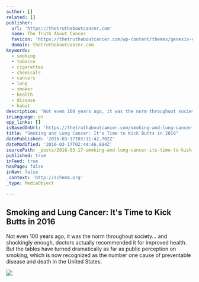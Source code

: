 ```yaml
---
author: []
related: []
publisher:
  url: 'https://thetruthaboutcancer.com'
  name: The Truth About Cancer
  favicon: 'https://thetruthaboutcancer.com/wp-content/themes/genesis-child/images/favicon.png'
  domain: thetruthaboutcancer.com
keywords:
  - smoking
  - tobacco
  - cigarettes
  - chemicals
  - cancers
  - lung
  - smoker
  - health
  - disease
  - habit
description: 'Not even 100 years ago, it was the norm throughout society... and shockingly enough, doctors actually recommended it for improved health. But the tables have turned dramatically as far as public perception on smoking, which is now recognized as the number one cause of preventable disease and death in the United States.'
inLanguage: en
app_links: []
isBasedOnUrl: 'https://thetruthaboutcancer.com/smoking-and-lung-cancer-kick-butts/'
title: "Smoking and Lung Cancer: It's Time to Kick Butts in 2016"
datePublished: '2016-03-17T03:11:42.702Z'
dateModified: '2016-03-17T02:44:46.884Z'
sourcePath: _posts/2016-03-17-smoking-and-lung-cancer-its-time-to-kick-butts-in-2016.md
published: true
inFeed: true
hasPage: false
inNav: false
_context: 'http://schema.org'
_type: MediaObject

---
```

<article style=""><h1>Smoking and Lung Cancer: It's Time to Kick Butts in 2016</h1><p>Not even 100 years ago, it was the norm throughout society... and shockingly enough, doctors actually recommended it for improved health. But the tables have turned dramatically as far as public perception on smoking, which is now recognized as the number one cause of preventable disease and death in the United States.</p><img src="https://d2v4vjmuxdiocn.cloudfront.net/wp-content/uploads/kick-butt-69-carcinogens.jpg" /></article>